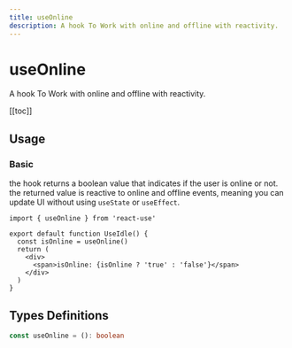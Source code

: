```yaml
---
title: useOnline
description: A hook To Work with online and offline with reactivity.
---
```


# useOnline

A hook To Work with online and offline with reactivity.

[[toc]]

## Usage

### Basic

the hook returns a boolean value that indicates if the user is online or not.
<br />
the returned value is reactive to online and offline events, meaning you can update UI without using `useState` or `useEffect`.

```tsx
import { useOnline } from 'react-use'

export default function UseIdle() {
  const isOnline = useOnline()
  return (
    <div>
      <span>isOnline: {isOnline ? 'true' : 'false'}</span>
    </div>
  )
}
```

<div>
    <div ref="demo"></div>
</div>

## Types Definitions

```ts
const useOnline = (): boolean
```

<script setup>
import { createElement } from 'react'
import { createRoot } from 'react-dom/client'
import { ref, onMounted } from 'vue'
import UseOnline from './use-online.tsx'

const demo = ref()

onMounted(() => {
  const root = createRoot(demo.value)
  root.render(createElement(UseOnline, {}, null))
})

</script>
